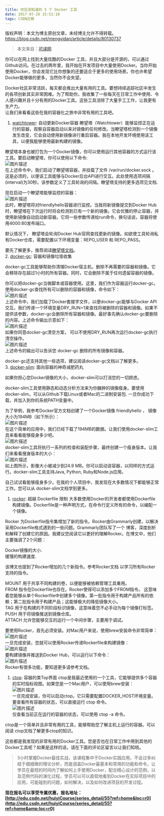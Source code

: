 ```yaml
---
title: 你应该知道的 5 个 Docker 工具
date: 2017-07-26 15:51:18
tags: CSDN迁移
---
```

 版权声明：本文为博主原创文章，未经博主允许不得转载。 https://blog.csdn.net/mengyidan/article/details/80130737   
  > 本文来自：[可译网](https://coyee.com/article/12236-5-docker-utilities-you-should-know?utm_source=tuicool&amp;utm_medium=referral)
> 
>  
你可以在网上找到大量炫酷的Docker 工具，并且大部分是开源的，可以通过Github访问。在过去的两年里，我开始在开发项目中大量使用Docker。当你开始使用Docker，你会发现它比你想象的还要适合于更多的使用场景。你也许希望Docker能够做的更多，当然你不会失望。

Docker社区非常活跃，每天都会推出大量有用的工具。要想持续追踪社区中发生的各项创新其实非常困难。为了帮助你，我收集了一些每天在日常工作中使用、令人感兴趣并且十分有用的Docker工具。这些工具消除了大量手工工作，让我更有生产力。   
 让我们来看看这些在我的容器化之旅中非常有用的工具吧。


  1. [watchtower](https://github.com/v2tec/watchtower): 自动更新Docker容器 瞭望塔（Watchtower）能够监控正在运行的容器，观察自容器启动以来对镜像的任何修改。当瞭望塔检测到一个镜像发生改变，它会自动使用新镜像进行重启容器。我在本地开发环境使用该工具，以便我能够使用最新构建的镜像。

瞭望塔本身也被打包为一个Docker镜像，你可以使用运行其他容器的方式运行该工具。要启动瞭望塔，你可以使用以下命令:   
![图片描述](https://img-blog.csdn.net/20170726152117001?)  
 在上述命令中，我们启动了瞭望塔容器，并挂载了文件 /var/run/docker.sock 。这是必须的，以便该工具能够与Docker后台API进行交互。此处使用选项间隔(interval)为30秒。该参数定义了工具轮询的间隔。瞭望塔支持的更多选项见文档.

现在启动一个瞭望塔能够监控的容器：   
![图片描述](https://img-blog.csdn.net/20170726152209073?)  
 此时，瞭望塔将对friendlyhello容器进行监控。当我将新镜像提交到Docker Hub时，瞭望塔在下次运行时将会检测到已有一个新的镜像。它会优雅的停止容器，并使用新镜像自动启动新容器。它将一些参数传递给run命令，换句话说，容器将使用4000:80发布端口。

默认情况下， 瞭望塔会轮询Docker Hub官网查找更新的镜像。如欲使工具轮询私有Docker仓库，需要配置以下环境变量：REPO_USER 和 REPO_PASS。

要先了解更多，推荐阅读[瞭望塔文档](https://github.com/v2tec/watchtower/blob/master/README.md)。   
 2. [docker-gc](https://github.com/spotify/docker-gc): 容器和镜像垃圾收集

docker-gc工具能够帮助你清理Docker宿主机，删除不再需要的容器和镜像。它会移除存在超过1小时的所有容器。同时，它会删除不属于任何遗留容器的镜像。

你可以把docker-gc当做脚本或容器使用。这里，我们作为容器运行docker-gc。使用docker-gc查找所有可以删除的容器和镜像，命令如下：   
![图片描述](https://img-blog.csdn.net/20170726152834552?)  
 上述命令中，我们加载了Docker套接字文件，以便docker-gc能够与Docker API交互。我们传递一个环境变量DRY_RUN=1来查找将被删除的容器和镜像。如果不提供该参数，docker-gc会删除所有容器和镜像。最好事先确认docker-gc要删除的内容。上述命令输出示意如下：   
![图片描述](https://img-blog.csdn.net/20170726154107934?)  
 如果你同意docker-gc清空方案， 可以不使用DRY_RUN再次运行docker-gc执行清空操作。   
![图片描述](https://img-blog.csdn.net/20170726154156809?)  
 上述命令的输出可以告诉您 docker-gc 删除的所有镜像和容器。

docker-gc还支持其他一些选项，建议阅读docker-gc文档以了解更多。   
 3. [docker-slim](https://github.com/docker-slim/docker-slim): 面向容器的神奇减肥药丸

如果你担心您Docker镜像的大小，docker-slim可以打消您的一切顾虑。

docker-slim工具使用静态和动态分析方法来为你臃肿的镜像瘦身。要使用docker-slim，可以从Github下载Linux或者Mac的二进制安装包. 一旦你成功下载，并加入到你的系统PATH变量中。

为了举例，我参考Docker官方文档创建了一个Docker镜像 friendlyhello ， 镜像大小为194MB（如下所示）：   
![图片描述](https://img-blog.csdn.net/20170726154306932?)  
 在这个简单的应用中，我们已经下载了194MB的数据。让我们使用docker-slim工具来看看能够瘦身多少吧。   
![图片描述](https://img-blog.csdn.net/20170726154519237?)  
 docker-slim工具将执行一系列的检查和装配步骤，最终创建一个瘦身版本。让我们来看看搜身版本的大小：   
![图片描述](https://img-blog.csdn.net/20170726154700213?)  
 如上图所示，影像大小被减少到24.9 MB。你可以启动该容器，以同样的方式运行。docker-slim工具支持Java, Python, Ruby和Node.js应用。

自己试试看能够瘦身多少。在我的个人项目中，我发现在大多数情况下都能够正常工作。您可以从 docker-slim文档学到更多。


  1. [rocker](https://github.com/grammarly/rocker): 超越 Dockerfile 限制 大多数使用Docker的开发者都使用Dockerfile构建镜像。Dockerfile是一种声明方式，在命令行定义所有的命令，以编配一个镜像。

Rocker 为Dockerfile指令集增加了新的指令。Rocker由Grammarly创建，以解决采用Dockerfile格式遇到的一些问题。Grammarly团队写了一个 博客，深度剖析和解释了创建它的原因。我建议您阅读它以更好的理解Rocker。在博文中，他们主要强调了2个问题：

Docker镜像的大小.   
 缓慢的构建速度.

该博文也提到了Rocker增加的几个新指令。参考Rocker文档 以学习所有Rocker支持的指令。

MOUNT 用于共享不同构建的卷，以便能够被依赖管理工具重用。   
 FROM 指令在Dockerfile也存在。Rocker使得可以添加多个FROM指令。 这意味着您能够从单个Rockerfile中创建多个镜像。第一批指令用于构建产品所有的依赖；第二批指令用于构建产品；这能够极大的降低镜像大小。   
 TAG 用于在构建的不同阶段标识镜像，这意味着您不必手动为每个镜像打标签。   
 PUSH 用于将镜像推送到镜像仓库。   
 ATTACH 允许您能够交互的运行一个中间步骤，主要用于调试。

要使用Rocker，首先必须安装。对Mac用户来说，使用brew安装命令非常简单：   
![图片描述](https://img-blog.csdn.net/20170726154816395?)  
 一旦完成安装，您就可以使用Rocker传递Rockerfile来构建镜像：   
![图片描述](https://img-blog.csdn.net/20170726154854529?)  
 要构建镜像并推送到Docker Hub，可以运行以下命令：   
![图片描述](https://img-blog.csdn.net/20170726154931762?)  
 Rocker有很多功能，要知道更多请参考文档。


  1. [ctop](https://github.com/bcicen/ctop): 容器的类Top界面 ctop是我最近使用的一个工具，它能够提供多个容器的实时指标视图。如果您是一个Mac用户，可以使用brew安装：   
![图片描述](https://img-blog.csdn.net/20170726155023141?)  
 一旦完成安装，你可以启动ctop。它只需要配置DOCKER_HOST环境变量。   
 要查看所有容器的状态，可以直接运行 ctop 命令。   
![图片描述](https://img-blog.csdn.net/20170726155059830?)  
 仅查看当前正在运行的容器的状态，可以使用 ctop -a 命令。

ctop是一个简单并且非常有用的工具，能够帮助您了解主机上运行的容器。可以阅读 ctop文档了解更多ctop的知识。

这些都是我发现的非常有用的Docker工具。您是否也在日常工作中用到其他的Docker工具呢？如果是这样的话，请在下面的评论区留言以让我们知晓。


> 3小时掌握Docker最佳实战，该课程集中于Docker实践应用，不会过多纠结于细细微的理论分析，而是涵盖Docker最基本和常用的功能和命令，让学员在最短的时间内了解如何上手使用Docker，配合精心设计的范例，以及范例代码的演化过程，学员可以可以直观地看到Docker在实际项目中的应用，可能碰到的问题，如何解决，以及如何改进项目的开发过程。
> 
>  
**现在报名可以享受专属优惠，报名地址：[http://edu.csdn.net/huiyiCourse/series_detail/55?ref=home&loc=r0](http://edu.csdn.net/huiyiCourse/series_detail/55?ref=home&amp;loc=r0)**

   
  